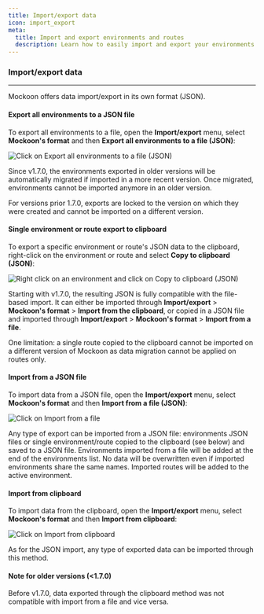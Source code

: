 ```yaml
---
title: Import/export data
icon: import_export
meta:
  title: Import and export environments and routes
  description: Learn how to easily import and export your environments and routes in Mockoon format
---
```


### Import/export data

---

Mockoon offers data import/export in its own format (JSON).

#### Export all environments to a JSON file

To export all environments to a file, open the **Import/export** menu, select **Mockoon's format** and then **Export all environments to a file (JSON)**:

![Click on Export all environments to a file (JSON)](/images/docs/export-all.png)

Since v1.7.0, the environments exported in older versions will be automatically migrated if imported in a more recent version. Once migrated, environments cannot be imported anymore in an older version.

For versions prior 1.7.0, exports are locked to the version on which they were created and cannot be imported on a different version.

#### Single environment or route export to clipboard

To export a specific environment or route's JSON data to the clipboard, right-click on the environment or route and select **Copy to clipboard (JSON)**:

![Right click on an environment and click on Copy to clipboard (JSON)](/images/docs/export-clipboard-env.png)

Starting with v1.7.0, the resulting JSON is fully compatible with the file-based import. It can either be imported through **Import/export** > **Mockoon's format** > **Import from the clipboard**, or copied in a JSON file and imported through **Import/export** > **Mockoon's format** > **Import from a file**.

One limitation: a single route copied to the clipboard cannot be imported on a different version of Mockoon as data migration cannot be applied on routes only.

#### Import from a JSON file

To import data from a JSON file, open the **Import/export** menu, select **Mockoon's format** and then **Import from a file (JSON)**:

![Click on Import from a file](/images/docs/import-file.png)

Any type of export can be imported from a JSON file: environments JSON files or single environment/route copied to the clipboard (see below) and saved to a JSON file. Environments imported from a file will be added at the end of the environments list. No data will be overwritten even if imported environments share the same names. Imported routes will be added to the active environment.

#### Import from clipboard

To import data from the clipboard, open the **Import/export** menu, select **Mockoon's format** and then **Import from clipboard**:

![Click on Import from clipboard](/images/docs/import-clipboard.png)

As for the JSON import, any type of exported data can be imported through this method.

#### Note for older versions (<1.7.0)

Before v1.7.0, data exported through the clipboard method was not compatible with import from a file and vice versa.
